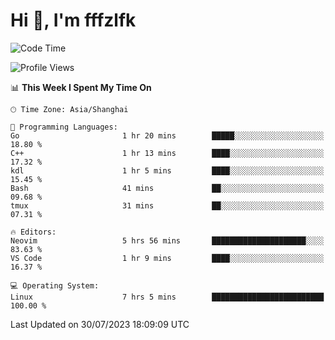 # Hi 👋, I'm fffzlfk

<!--START_SECTION:waka-->
![Code Time](http://img.shields.io/badge/Code%20Time-337%20hrs%2015%20mins-blue)

![Profile Views](http://img.shields.io/badge/Profile%20Views-0-blue)

📊 **This Week I Spent My Time On** 

```text
🕑︎ Time Zone: Asia/Shanghai

💬 Programming Languages: 
Go                       1 hr 20 mins        █████░░░░░░░░░░░░░░░░░░░░   18.80 % 
C++                      1 hr 13 mins        ████░░░░░░░░░░░░░░░░░░░░░   17.32 % 
kdl                      1 hr 5 mins         ████░░░░░░░░░░░░░░░░░░░░░   15.45 % 
Bash                     41 mins             ██░░░░░░░░░░░░░░░░░░░░░░░   09.68 % 
tmux                     31 mins             ██░░░░░░░░░░░░░░░░░░░░░░░   07.31 % 

🔥 Editors: 
Neovim                   5 hrs 56 mins       █████████████████████░░░░   83.63 % 
VS Code                  1 hr 9 mins         ████░░░░░░░░░░░░░░░░░░░░░   16.37 % 

💻 Operating System: 
Linux                    7 hrs 5 mins        █████████████████████████   100.00 % 
```


 Last Updated on 30/07/2023 18:09:09 UTC
<!--END_SECTION:waka-->
